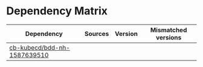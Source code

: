 # Dependency Matrix

Dependency | Sources | Version | Mismatched versions
---------- | ------- | ------- | -------------------
[cb-kubecd/bdd-nh-1587639510](https://github.com/cb-kubecd/bdd-nh-1587639510.git) |  | []() | 
